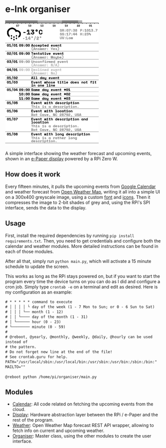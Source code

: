 # e-Ink organiser

![](res/example.png)

A simple interface showing the weather forecast and upcoming events, shown in an
[e-Paper display](https://www.waveshare.com/wiki/4.2inch_e-Paper_Module) powered by a RPi Zero W.

## How does it work

Every fifteen minutes, it pulls the upcoming events from [Google Calendar](https://developers.google.com/calendar) and
weather forecast from [Open Weather Map](https://openweathermap.org/), writing it all into a simple UI on a 300x400
greyscale image, using a custom [font](https://fonts.google.com/specimen/Space+Mono) and
[icons](http://adamwhitcroft.com/climacons/). Then it compresses the image to 2-bit shades of grey and, using the RPi's
SPI interface, sends the data to the display.

## Usage

First, install the required dependencies by running `pip install requirements.txt`. Then, you need to get credentials
and configure both the calendar and weather modules. More detailed instructions can be found in each of those modules.

After all that, simply run `python main.py`, which will activate a 15 minute schedule to update the screen.

This works as long as the RPi stays powered on, but if you want to start the program every time the device turns on you
can do as I did and configure a cron job. Simply type `crontab -e` on a terminal and edit as desired. Here is my
configuration as an example:
```text
# * * * * * command to execute
# │ │ │ │ └ day of the week (1 - 7 Mon to Sun; or 0 - 6 Sun to Sat)
# │ │ │ └── month (1 - 12)
# │ │ └──── day of the month (1 - 31)
# │ └────── hour (0 - 23)
# └──────── minute (0 - 59)
#
# @reboot, @yearly, @monthly, @weekly, @daily, @hourly can be used instead of
# the pattern.
# Do not forget new line at the end of the file!
# See crontab.guru for help.
PATH="/usr/local/sbin:/usr/local/bin:/usr/sbin:/usr/bin:/sbin:/bin:"
MAILTO=""

@reboot python /home/pi/organiser/main.py

```

## Modules

* [Calendar](modules/calendar): All code related on fetching the upcoming events from the cloud.
* [Display](modules/display): Hardware abstraction layer between the RPi / e-Paper and the rest of the program.
* [Weather](modules/weather): Open Weather Map forecast REST API wrapper, allowing to fetch info on current and upcoming
weather.
* [Organiser](modules/organiser): Master class, using the other modules to create the user interface.
